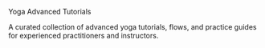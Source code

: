 Yoga Advanced Tutorials

A curated collection of advanced yoga tutorials, flows, and practice guides for experienced practitioners and instructors.
